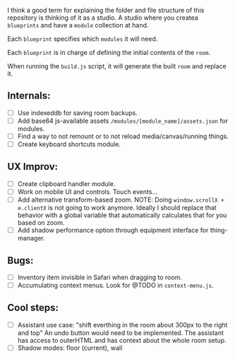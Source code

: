 I think a good term for explaining the folder and file structure of this repository is thinking of it as a studio. A studio where you createa `blueprints` and have a `module` collection at hand.

Each `blueprint` specifies which `modules` it will need.

Each `blueprint` is in charge of defining the initial contents of the `room`.

When running the `build.js` script, it will generate the built `room` and replace it.

## Internals:
- [ ] Use indexeddb for saving room backups.
- [ ] Add base64 js-available assets `/modules/[module_name]/assets.json` for modules.
- [ ] Find a way to not remount or to not reload media/canvas/running things.
- [ ] Create keyboard shortcuts module.

## UX Improv:
- [ ] Create clipboard handler module.
- [ ] Work on mobile UI and controls. Touch events...
- [ ] Add alternative transform-based zoom.
      NOTE: Doing `window.scrollX + e.clientX` is not going to work anymore.
      Ideally I should replace that behavior with a global variable that automatically calculates that for you based on zoom.
- [ ] Add shadow performance option through equipment interface for thing-manager.

## Bugs:
- [ ] Inventory item invisible in Safari when dragging to room.
- [ ] Accumulating context menus. Look for @TODO in `context-menu.js`.

## Cool steps:
- [ ] Assistant use case: "shift everthing in the room about 300px to the right and top"
      An undo button would need to be implemented. The assistant has access to outerHTML and has context about the whole room setup.
- [ ] Shadow modes: floor (current), wall